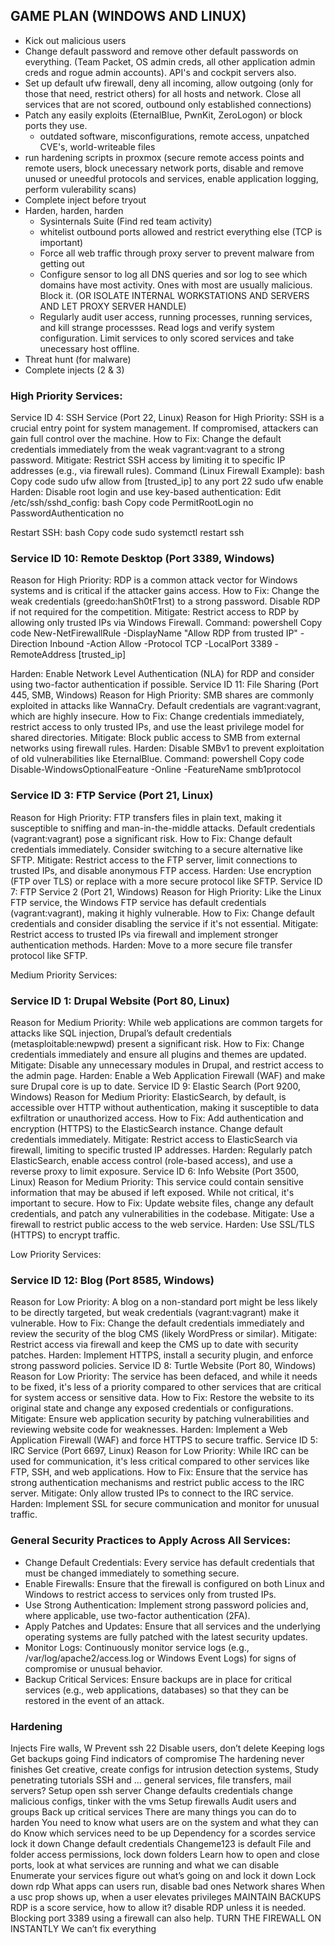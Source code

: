 ## GAME PLAN (WINDOWS AND LINUX)
- Kick out malicious users
- Change default password and remove other default passwords on everything. (Team Packet, OS admin creds, all other application admin creds and rogue admin accounts). API's and cockpit servers also. 
- Set up default ufw firewall, deny all incoming, allow outgoing (only for those that need, restrict others) for all hosts and network. Close all services that are not scored, outbound only established connections)
- Patch any easily exploits (EternalBlue, PwnKit, ZeroLogon) or block ports they use.
  - outdated software, misconfigurations, remote access, unpatched CVE's, world-writeable files
- run hardening scripts in proxmox (secure remote access points and remote users, block unecessary network ports, disable and remove unused or uneedful protocols and services, enable application logging, perform vulerability scans)
- Complete inject before tryout
- Harden, harden, harden
  - Sysinternals Suite (Find red team activity)
  - whitelist outbound ports allowed and restrict everything else (TCP is important)
  - Force all web traffic through proxy server to prevent malware from getting out
  - Configure sensor to log all DNS queries and sor log to see which domains have most activity. Ones with most are usually malicious. Block it. (OR ISOLATE INTERNAL WORKSTATIONS AND SERVERS AND LET PROXY SERVER HANDLE)
  - Regularly audit user access, running processes, running services, and kill strange processses. Read logs and verify system configuration. Limit services to only scored services and take unecessary host offline. 
- Threat hunt (for malware)
- Complete injects (2 & 3)

### High Priority Services:
Service ID 4: SSH Service (Port 22, Linux)
Reason for High Priority: SSH is a crucial entry point for system management. If compromised, attackers can gain full control over the machine.
How to Fix: Change the default credentials immediately from the weak vagrant:vagrant to a strong password.
Mitigate: Restrict SSH access by limiting it to specific IP addresses (e.g., via firewall rules).
Command (Linux Firewall Example):
bash
Copy code
sudo ufw allow from [trusted_ip] to any port 22
sudo ufw enable
Harden: Disable root login and use key-based authentication:
Edit /etc/ssh/sshd_config:
bash
Copy code
PermitRootLogin no
PasswordAuthentication no

Restart SSH:
bash
Copy code
sudo systemctl restart ssh

### Service ID 10: Remote Desktop (Port 3389, Windows)
Reason for High Priority: RDP is a common attack vector for Windows systems and is critical if the attacker gains access.
How to Fix: Change the weak credentials (greedo:hanSh0tF1rst) to a strong password. Disable RDP if not required for the competition.
Mitigate: Restrict access to RDP by allowing only trusted IPs via Windows Firewall.
Command:
powershell
Copy code
New-NetFirewallRule -DisplayName "Allow RDP from trusted IP" -Direction Inbound -Action Allow -Protocol TCP -LocalPort 3389 -RemoteAddress [trusted_ip]


Harden: Enable Network Level Authentication (NLA) for RDP and consider using two-factor authentication if possible.
Service ID 11: File Sharing (Port 445, SMB, Windows)
Reason for High Priority: SMB shares are commonly exploited in attacks like WannaCry. Default credentials are vagrant:vagrant, which are highly insecure.
How to Fix: Change credentials immediately, restrict access to only trusted IPs, and use the least privilege model for shared directories.
Mitigate: Block public access to SMB from external networks using firewall rules.
Harden: Disable SMBv1 to prevent exploitation of old vulnerabilities like EternalBlue.
Command:
powershell
Copy code
Disable-WindowsOptionalFeature -Online -FeatureName smb1protocol

### Service ID 3: FTP Service (Port 21, Linux)
Reason for High Priority: FTP transfers files in plain text, making it susceptible to sniffing and man-in-the-middle attacks. Default credentials (vagrant:vagrant) pose a significant risk.
How to Fix: Change default credentials immediately. Consider switching to a secure alternative like SFTP.
Mitigate: Restrict access to the FTP server, limit connections to trusted IPs, and disable anonymous FTP access.
Harden: Use encryption (FTP over TLS) or replace with a more secure protocol like SFTP.
Service ID 7: FTP Service 2 (Port 21, Windows)
Reason for High Priority: Like the Linux FTP service, the Windows FTP service has default credentials (vagrant:vagrant), making it highly vulnerable.
How to Fix: Change default credentials and consider disabling the service if it's not essential.
Mitigate: Restrict access to trusted IPs via firewall and implement stronger authentication methods.
Harden: Move to a more secure file transfer protocol like SFTP.

Medium Priority Services:
### Service ID 1: Drupal Website (Port 80, Linux)
Reason for Medium Priority: While web applications are common targets for attacks like SQL injection, Drupal’s default credentials (metasploitable:newpwd) present a significant risk.
How to Fix: Change credentials immediately and ensure all plugins and themes are updated.
Mitigate: Disable any unnecessary modules in Drupal, and restrict access to the admin page.
Harden: Enable a Web Application Firewall (WAF) and make sure Drupal core is up to date.
Service ID 9: Elastic Search (Port 9200, Windows)
Reason for Medium Priority: ElasticSearch, by default, is accessible over HTTP without authentication, making it susceptible to data exfiltration or unauthorized access.
How to Fix: Add authentication and encryption (HTTPS) to the ElasticSearch instance. Change default credentials immediately.
Mitigate: Restrict access to ElasticSearch via firewall, limiting to specific trusted IP addresses.
Harden: Regularly patch ElasticSearch, enable access control (role-based access), and use a reverse proxy to limit exposure.
Service ID 6: Info Website (Port 3500, Linux)
Reason for Medium Priority: This service could contain sensitive information that may be abused if left exposed. While not critical, it's important to secure.
How to Fix: Update website files, change any default credentials, and patch any vulnerabilities in the codebase.
Mitigate: Use a firewall to restrict public access to the web service.
Harden: Use SSL/TLS (HTTPS) to encrypt traffic.

Low Priority Services:
### Service ID 12: Blog (Port 8585, Windows)
Reason for Low Priority: A blog on a non-standard port might be less likely to be directly targeted, but weak credentials (vagrant:vagrant) make it vulnerable.
How to Fix: Change the default credentials immediately and review the security of the blog CMS (likely WordPress or similar).
Mitigate: Restrict access via firewall and keep the CMS up to date with security patches.
Harden: Implement HTTPS, install a security plugin, and enforce strong password policies.
Service ID 8: Turtle Website (Port 80, Windows)
Reason for Low Priority: The service has been defaced, and while it needs to be fixed, it's less of a priority compared to other services that are critical for system access or sensitive data.
How to Fix: Restore the website to its original state and change any exposed credentials or configurations.
Mitigate: Ensure web application security by patching vulnerabilities and reviewing website code for weaknesses.
Harden: Implement a Web Application Firewall (WAF) and force HTTPS to secure traffic.
Service ID 5: IRC Service (Port 6697, Linux)
Reason for Low Priority: While IRC can be used for communication, it's less critical compared to other services like FTP, SSH, and web applications.
How to Fix: Ensure that the service has strong authentication mechanisms and restrict public access to the IRC server.
Mitigate: Only allow trusted IPs to connect to the IRC service.
Harden: Implement SSL for secure communication and monitor for unusual traffic.

### General Security Practices to Apply Across All Services:
- Change Default Credentials: Every service has default credentials that must be changed immediately to something secure.
- Enable Firewalls: Ensure that the firewall is configured on both Linux and Windows to restrict access to services only from trusted IPs.
- Use Strong Authentication: Implement strong password policies and, where applicable, use two-factor authentication (2FA).
- Apply Patches and Updates: Ensure that all services and the underlying operating systems are fully patched with the latest security updates.
- Monitor Logs: Continuously monitor service logs (e.g., /var/log/apache2/access.log or Windows Event Logs) for signs of compromise or unusual behavior.
- Backup Critical Services: Ensure backups are in place for critical services (e.g., web applications, databases) so that they can be restored in the event of an attack.

### Hardening

Injects
Fire walls, W
Prevent ssh 22
Disable users, don’t delete
Keeping logs
Get backups going
Find indicators of compromise
The hardening never finishes
Get creative, create configs for intrusion detection systems, 
Study penetrating tutorials
SSH and … general services, file transfers, mail servers?
Setup open ssh server
Change defaults credentials change malicious configs, tinker with the vms 
Setup firewalls
Audit users and groups
Back up critical services
There are many things you can do to harden
You need to know what users are on the system and what they can do
Know which services need to be up
Dependency for a scordes service lock it down
Change default credentials
Changeme123 is default
File and folder access permissions, lock down folders 
Learn how to open and close ports, look at what services are running and what we can disable
Enumerate your services figure out what’s going on and lock it down
Lock down rdp
What apps can users run, disable bad ones
Network shares
When a usc prop shows up, when a user elevates privileges
MAINTAIN BACKUPS
RDP is a score service, how to allow it?
disable RDP unless it is needed. Blocking port 3389 using a firewall can also help.
TURN THE FIREWALL ON INSTANTLY
We can’t fix everything
